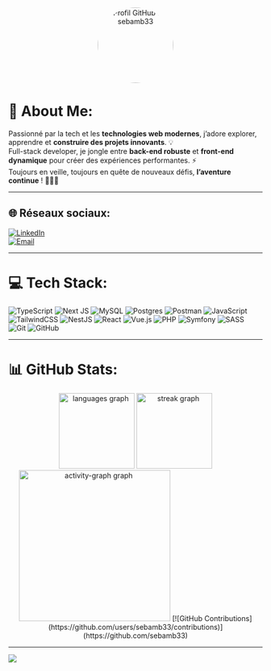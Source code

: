 <div align="center">
  <img src="https://github.com/sebamb33.png" width="150" alt="Profil GitHub de sebamb33" style="border-radius: 50%;" />
</div>

# 💫 About Me:
Passionné par la tech et les **technologies web modernes**, j’adore explorer, apprendre et **construire des projets innovants**. 💡  
Full-stack developer, je jongle entre **back-end robuste** et **front-end dynamique** pour créer des expériences performantes. ⚡  
Toujours en veille, toujours en quête de nouveaux défis, **l’aventure continue** ! 🚀👨‍💻  

---

## 🌐 Réseaux sociaux:
[![LinkedIn](https://img.shields.io/badge/LinkedIn-%230077B5.svg?style=for-the-badge&logo=linkedin&logoColor=white)](https://www.linkedin.com/in/s%C3%A9bastien-ambona-931306218/)  
[![Email](https://img.shields.io/badge/Contact-Me-%23D44638.svg?style=for-the-badge&logo=gmail&logoColor=white)](mailto:sebastien@ambona.fr)  

---

# 💻 Tech Stack:
![TypeScript](https://img.shields.io/badge/typescript-%23007ACC.svg?style=for-the-badge&logo=typescript&logoColor=white) 
![Next JS](https://img.shields.io/badge/Next-black?style=for-the-badge&logo=next.js&logoColor=white) 
![MySQL](https://img.shields.io/badge/mysql-4479A1.svg?style=for-the-badge&logo=mysql&logoColor=white) 
![Postgres](https://img.shields.io/badge/postgres-%23316192.svg?style=for-the-badge&logo=postgresql&logoColor=white) 
![Postman](https://img.shields.io/badge/Postman-FF6C37?style=for-the-badge&logo=postman&logoColor=white) 
![JavaScript](https://img.shields.io/badge/javascript-%23323330.svg?style=for-the-badge&logo=javascript&logoColor=%23F7DF1E) 
![TailwindCSS](https://img.shields.io/badge/tailwindcss-%2338B2AC.svg?style=for-the-badge&logo=tailwind-css&logoColor=white) 
![NestJS](https://img.shields.io/badge/nestjs-%23E0234E.svg?style=for-the-badge&logo=nestjs&logoColor=white) 
![React](https://img.shields.io/badge/react-%2320232a.svg?style=for-the-badge&logo=react&logoColor=%2361DAFB) 
![Vue.js](https://img.shields.io/badge/vue.js-%2335495e.svg?style=for-the-badge&logo=vuedotjs&logoColor=%234FC08D) 
![PHP](https://img.shields.io/badge/php-%23777BB4.svg?style=for-the-badge&logo=php&logoColor=white) 
![Symfony](https://img.shields.io/badge/symfony-%23000000.svg?style=for-the-badge&logo=symfony&logoColor=white) 
![SASS](https://img.shields.io/badge/SASS-hotpink.svg?style=for-the-badge&logo=SASS&logoColor=white) 
![Git](https://img.shields.io/badge/git-%23F05033.svg?style=for-the-badge&logo=git&logoColor=white) 
![GitHub](https://img.shields.io/badge/github-%23121011.svg?style=for-the-badge&logo=github&logoColor=white) 

---

# 📊 GitHub Stats:
<div align="center">
  <img src="https://github-readme-stats.vercel.app/api/top-langs?username=sebamb33&locale=fr&hide_title=false&layout=compact&card_width=320&langs_count=5&theme=dracula&hide_border=false&order=2" height="150" alt="languages graph"  />
  <img src="https://streak-stats.demolab.com?user=sebamb33&locale=en&mode=daily&theme=dracula&hide_border=false&border_radius=5&order=3" height="150" alt="streak graph"  />
  <img src="https://github-readme-activity-graph.vercel.app/graph?username=sebamb33&radius=16&theme=react&area=true&order=5" height="300" alt="activity-graph graph"  />
  [![GitHub Contributions](https://github.com/users/sebamb33/contributions)](https://github.com/sebamb33)
</div>

---

[![](https://visitcount.itsvg.in/api?id=sebamb33&icon=0&color=6)](https://visitcount.itsvg.in)
